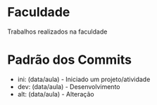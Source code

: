 # Faculdade
Trabalhos realizados na faculdade

# Padrão dos Commits
* ini: (data/aula) - Iniciado um projeto/atividade
* dev: (data/aula) - Desenvolvimento
* alt: (data/aula) - Alteração
